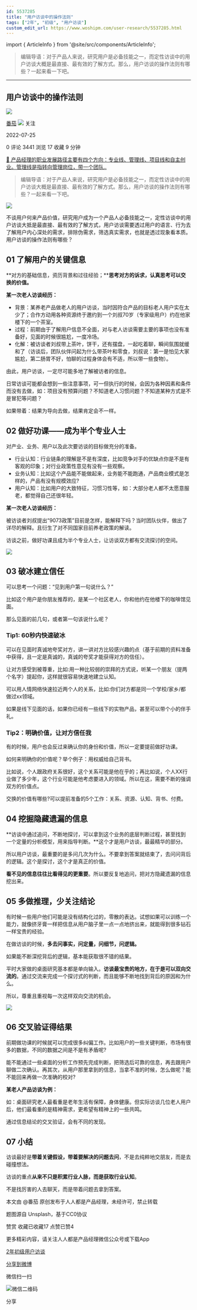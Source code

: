 ```yaml
---
id: 5537285
title: "用户访谈中的操作法则"
tags: ["2年", "初级", "用户访谈"]
custom_edit_url: https://www.woshipm.com/user-research/5537285.html
---
```

import { ArticleInfo } from '@site/src/components/ArticleInfo';

<ArticleInfo
    author="番茄"
    authorLink="https://www.woshipm.com/u/1354691"
    published="2022-07-25"
    views={3441}
    comments={0}
    collects={17}
/>

> 编辑导语：对于产品人来说，研究用户是必备技能之一，而定性访谈中的用户访谈大概是最直接、最有效的了解方式。那么，用户访谈的操作法则有哪些？一起来看一下吧。

---

## 用户访谈中的操作法则

[![](https://static.woshipm.com/APP_U_202207_20220707124517_5146.jpeg?imageView2/1/w/72/h/72/q/100)](https://www.woshipm.com/u/1354691)

[番茄](https://www.woshipm.com/u/1354691) ![](https://static.woshipm.com/tag/1101_1@2x.png) 关注

2022-07-25

0 评论 3441 浏览 17 收藏 9 分钟

[🔗 产品经理的职业发展路径主要有四个方向：专业线、管理线、项目线和自主创业。管理线是指转向管理岗位，带一个团队..](https://ke.qidianla.com/courses/90pm)

> 编辑导语：对于产品人来说，研究用户是必备技能之一，而定性访谈中的用户访谈大概是最直接、最有效的了解方式。那么，用户访谈的操作法则有哪些？一起来看一下吧。

![](https://image.woshipm.com/wp-files/2022/07/M6c14X1NwRAP6sfUQfoL.jpg)

不谈用户何来产品价值，研究用户成为一个产品人必备技能之一，定性访谈中的用户访谈大抵是最直接、最有效的了解方式，用户访谈需要透过用户的语言、行为去了解用户内心深处的需求，排除伪需求，筛选真实需求，也就是透过现象看本质。用户访谈的操作法则有哪些？

## 01 了解用户的关键信息

**对方的基础信息，资历背景和过往经验；****思考对方的诉求，认真思考可以交换的价值。**

**某一次老人访谈经历：**

*   背景：某养老产品做老人的用户访谈，当时因符合产品的目标老人用户实在太少了；合作方动用各种资源终于邀约到一个刘叔70岁（专家级用户）约在他家楼下的一个茶室。
*   过程：前期由于了解用户信息不全面，对与老人访谈需要主要的事项也没有准备好，见面的时候很尴尬，一度冷场。
*   化解：被访谈者刘叔带上茶叶，饼干，还有摆盘，一起吃着聊，瞬间氛围就缓和了（访谈后，团队伙伴问起为什么带茶叶和零食，刘叔说：第一是怕见大家尴尬，第二肠胃不好，怕聊的过程身体会有不适，所以带一些食物）。

由此，用户访谈，一定尽可能多地了解被访者的信息。

日常访谈可能都会想到一些注意事项，可一但执行的时候，会因为各种因素和条件而没有去做，如：项目没有预算问题？不知道老人习惯问题？不知道某种方式是不是冒犯等问题？

如果带着：结果为导向去做，结果肯定会不一样。

## 02 做好功课——成为半个专业人士

对产业、业务、用户以及此次要访谈的目标做充分的准备。

*   行业认知：行业链条的理解是不是有深度，比如竞争对手的优缺点你是不是有客观的印象；对行业政策性意见有没有一些观察。
*   业务认知：比如这个产品能不能做起来，业务能不能跑通，产品商业模式是怎样的，产品有没有规模效应?
*   用户认知：比如用户的大致特征，习惯习性等，如：大部分老人都不太愿意服老，都觉得自己还很年轻。

**某一次老人访谈经历：**

被访谈者刘叔提出“9073政策”目前是怎样，能解释下吗？当时团队伙伴，做出了详尽的解释。且衍生了对不同国家目前养老政策的解读。

访谈之前，做好功课且成为半个专业人士，让访谈双方都有交流探讨的空间。

![](https://image.woshipm.com/wp-files/2022/07/UYWpVkc0kBbUKnWBkPj8.png)

## **03 破冰建立信任**

可以思考一个问题：“见到用户第一句说什么？”

比如这个用户是你朋友推荐的，是某一个社区老人，你和他约在他楼下的咖啡馆见面。

那么见面的前几句，或者第一句该说什么呢？

### **Tip1: 60秒内快速破冰**

可以在见面时真诚地夸奖对方，讲一讲对方比较感兴趣的点（基于前期的资料准备中获得，且一定是真诚的，真诚的夸奖才能获得对方的信任）。

让对方感受到被尊重，比如:用一种比较弱的崇拜的方式说，听某一个朋友（提两个名字）提起你，这样就很容易快速地建立认知。

可以用人情网络快速拉近两个人的关系，比如:你们对方都是同一个学校/家乡/都做过xx领域。

如果是线下见面的话，如果你已经有一些线下的实物产品，甚至可以带个小的伴手礼。

### **Tip2：明确价值，让对方信任我**

有的时候，用户也会反过来确认你的身份和价值，所以一定要提前做好功课。

如何来明确你的价值呢？举个例子：用权威给自己背书。

比如说，个人跟政府关系很好，这个关系可能是他在乎的；再比如说，个人XX行业做了多少年，这个行业可能是他考虑要进入的领域。所以在这，需要不断的强调双方的价值点。

交换的价值有哪些?可以提前准备的5个工作：关系、资源、认知、背书、付费。

## **04 挖掘隐藏遗漏的信息**

**访谈中通过追问，不断地探讨，可以拿到这个业务的底层判断过程，甚至找到一个定量的分析模型，用来指导判断。**这个才是用户访谈，最最精华的部分。

所以用户访谈，最重要的是多问几次为什么。不要拿到答案就结束了，去问问背后的逻辑。这个是探讨，这个才是真正的价值。

**看不见的信息往往比看得见的更重要**。所以要反复地追问，把对方隐藏遗漏的信息挖出来。

## **05 多做推理，少关注结论**

有时候一些用户他们可能是没有结构化过的，零散的表达。试想如果可以训练一个能力，就像挤牙膏一样把信息从用户脑子里一点一点地挤出来，就能得到很多钻石一样宝贵的经验。

在做访谈的时候，**多去问事实，问定量，问细节，问逻辑。**

如果能不断深挖背后的逻辑，基本能获取很不错的结果。

平时大家做的桌面研究基本都是单向输入。**访谈最宝贵的地方，在于是可以双向交流的**。通过交流来完成一个探讨式的判断，而且能够不断地找到背后的原因和为什么。

所以，尊重且重视每一次这样双向交流的机会。

![](https://image.woshipm.com/wp-files/2022/07/ah5xEOCl0LsTeD2APl2Q.png)

## **06 交叉验证得结果**

前期做功课的时候就可以完成很多纠偏工作。比如用户的一些关键判断，市场有很多的数据，不同的数据之间是不是有矛盾呢?

能不能通过一些桌面的分析工作预先完成判断，把筛选后可靠的信息，再去跟用户聊做二次确认。再其次，从用户那里拿到的信息，当拿不准的时候，怎么做呢？能不能回来再做一次准确的校对?

**某老人产品访谈为例：**

如：桌面研究老人最看重是老年生活有保障，身体健康。但实际访谈几位老人用户后，他们最看重的是精神需求，更希望有精神上的一些共鸣。

通过信息结论的交叉验证，会有不同的发现。

## **07 小结**

访谈最好是**带着关键假设，带着要解决的问题去问**，不是去纯粹地交朋友，而是去碰撞想法。

访谈的重点**从来不只是积累行业人脉，而是获取行业认知**。

不是找厉害的人去聊天，而是带着问题去拿到答案。

本文由 @番茄 原创发布于人人都是产品经理，未经许可，禁止转载

题图源自 Unsplash，基于CC0协议

赞赏 收藏已收藏17 点赞已赞4

更多精彩内容，请关注人人都是产品经理微信公众号或下载App

[2年](https://www.woshipm.com/tag/2%e5%b9%b4)[初级](https://www.woshipm.com/tag/%e5%88%9d%e7%ba%a7)[用户访谈](https://www.woshipm.com/tag/%e7%94%a8%e6%88%b7%e8%ae%bf%e8%b0%88)

[分享到微博](https://service.weibo.com/share/share.php?appkey=2775287854&title=用户访谈中的操作法则&url=https://www.woshipm.com/user-research/5537285.html&pic=https://image.woshipm.com/wp-files/2022/07/M6c14X1NwRAP6sfUQfoL.jpg)

微信扫一扫

![微信二维码](https://api.pwmqr.com/qrcode/create/?url=https://www.woshipm.com/user-research/5537285.html)

分享